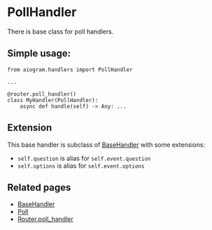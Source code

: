 # PollHandler

There is base class for poll handlers.

## Simple usage:
```pyhton3
from aiogram.handlers import PollHandler

...

@router.poll_handler()
class MyHandler(PollHandler):
    async def handle(self) -> Any: ...

```

## Extension

This base handler is subclass of [BaseHandler](basics.md#basehandler) with some extensions:

- `self.question` is alias for `self.event.question`
- `self.options` is alias for `self.event.options`

## Related pages

- [BaseHandler](basics.md#basehandler)
- [Poll](../../api/types/poll.md)
- [Router.poll_handler](../router.md#poll)

